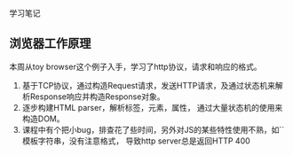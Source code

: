 学习笔记
## 浏览器工作原理
本周从toy browser这个例子入手，学习了http协议，请求和响应的格式。
1. 基于TCP协议，通过构造Request请求，发送HTTP请求，及通过状态机来解析Response响应并构造Response对象。
2. 逐步构建HTML parser，解析标签，元素，属性， 通过大量状态机的使用来构造DOM。
3. 课程中有个把小bug，排查花了些时间，另外对JS的某些特性使用不熟，如``模板字符串，没有注意格式，
导致http server总是返回HTTP 400

